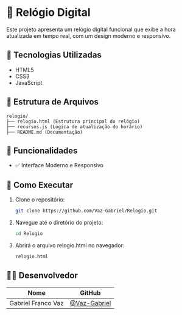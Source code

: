 # 🐾 Relógio Digital

Este projeto apresenta um relógio digital funcional que exibe a hora atualizada em tempo real, com um design moderno e responsivo.

## 🎨 Tecnologias Utilizadas

- HTML5
- CSS3
- JavaScript

## 📁 Estrutura de Arquivos

```
relogio/
├── relogio.html (Estrutura principal do relógio)
├── recursos.js (Lógica de atualização do horário)
├── README.md (Documentação)

```

## 🚀 Funcionalidades

- ✅ Interface Moderno e Responsivo


## 🔧 Como Executar

1. Clone o repositório:
   ```bash
   git clone https://github.com/Vaz-Gabriel/Relogio.git
   ```

2. Navegue até o diretório do projeto:
   ```bash
   cd Relogio
   ```

2. Abrirá o arquivo relogio.html no navegador:
   ```bash
   relogio.html
   ```

## 👨‍💻 Desenvolvedor


| Nome     | GitHub                           |
|----------|----------------------------------|
| Gabriel Franco Vaz | [@Vaz-Gabriel](https://github.com/Vaz-Gabriel) |
